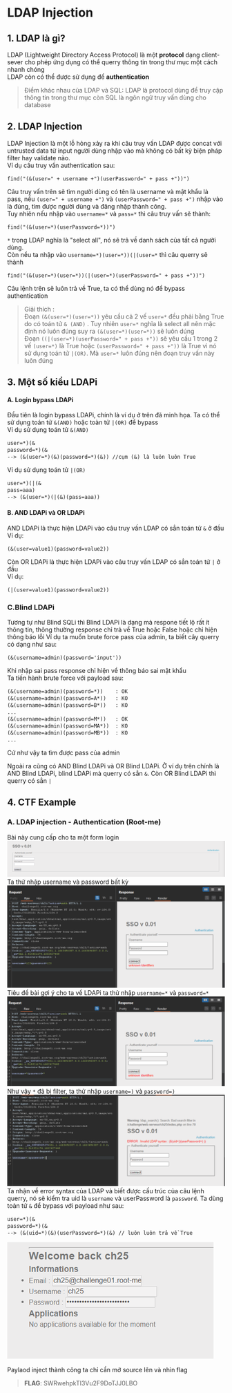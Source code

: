 # LDAP Injection

## 1. LDAP là gì?
LDAP (Lightweight Directory Access Protocol) là một **protocol** dạng client-sever cho phép ứng dụng có thể querry thông tin trong thư mục một cách nhanh chóng\
LDAP còn có thể được sử dụng để **authentication**
>Điểm khác nhau của LDAP và SQL: LDAP là protocol dùng để truy cập thông tin trong thư mục còn SQL là ngôn ngữ truy vấn dùng cho database

## 2. LDAP Injection
LDAP Injection là một lỗ hỏng xảy ra khi câu truy vấn LDAP được concat với untrusted data từ input người dùng nhập vào mà không có bất kỳ biện pháp filter hay validate nào.\
Ví dụ câu truy vấn authentication sau: 
```LDAP
find("(&(user=" + username +")(userPassword=" + pass +"))")
```
Câu truy vấn trên sẽ tìm người dùng có tên là username và mật khẩu là pass, nếu ``(user=" + username +")`` và ``(userPassword=" + pass +")`` nhập vào là đúng, tìm được người dùng và đăng nhập thành công.\
Tuy nhiên nếu nhập vào ``username=*`` và ``pass=*`` thì câu truy vấn sẽ thành:
```
find("(&(user=*)(userPassword=*))")
```
``*`` trong LDAP nghĩa là "select all", nó sẽ trả về danh sách của tất cả người dùng.\
Còn nều ta nhập vào ``username=*)(user=*))(|(user=*`` thì câu querry sẽ thành
```
find("(&(user=*)(user=*))(|(user=*)(userPassword=" + pass +"))")
```
Câu lệnh trên sẽ luôn trả về True, ta có thể dùng nó để bypass authentication
> Giải thích : \
Đoạn ``(&(user=*)(user=*))`` yêu cầu 
cả 2 vế ``user=*`` đều phải bằng True do có toán tử ``& (AND)`` . Tuy nhiên ``user=*`` nghĩa là select all nên mặc định nó luôn đúng suy ra ``(&(user=*)(user=*))`` sẽ luôn dúng\
Đoạn ``((|(user=*)(userPassword=" + pass +"))`` sẽ yêu cầu 1 trong  2 vế ``(user=*)`` là True hoặc ``(userPassword=" + pass +"))`` là True vì nó sử dụng toán tử ``|(OR)``. Mà ``user=*``  luôn đúng nên đoạn truy vấn này luôn đúng

## 3. Một số kiểu LDAPi
#### A. Login bypass LDAPi
Đầu tiên là login bypass LDAPi, chính là ví dụ ở trên đã minh họa. Ta có thể sử dụng toán tử ``&(AND)`` hoặc toàn tử ``|(OR)`` để bypass\
Ví dụ sử dụng toán tử ``&(AND)``
```
user=*)(&
password=*)(&
--> (&(user=*)(&)(password=*)(&)) //cụm (&) là luôn luôn True
```
Ví dụ sử dụng toán tử ``|(OR)``
```
user=*)(|(&
pass=aaa)
--> (&(user=*)(|(&)(pass=aaa))
```
#### B. AND LDAPi và OR LDAPi
AND LDAPi là thực hiện LDAPi vào câu truy vấn LDAP có sẳn toán tử ``&`` ở đầu\
Ví dụ:
```
(&(user=value1)(password=value2))
```
Còn OR LDAPi là thực hiện LDAPi vào câu truy vấn LDAP có sẳn toán tử ``|`` ở đầu\
Ví dụ:
```
(|(user=value1)(password=value2))
```
### C.Blind LDAPi
Tương tự như Blind SQLi thì Blind LDAPi là dạng mà respone tiết lộ rất ít thông tin, thông thường response chỉ trả về True hoặc False hoặc chỉ hiện thông báo lỗi
Ví dụ ta muốn brute force pass của admin, ta biết cây querry có dạng như sau:
```
(&(username=admin)(password='input'))
```
Khi nhập sai pass response chỉ hiện về thông báo sai mật khẩu\
Ta tiến hành brute force với payload sau:
```
(&(username=admin)(password=*))    : OK
(&(username=admin)(password=A*))   : KO
(&(username=admin)(password=B*))   : KO
...
(&(username=admin)(password=M*))   : OK
(&(username=admin)(password=MA*))  : KO
(&(username=admin)(password=MB*))  : KO
...
```
Cứ như vậy ta tìm được pass của admin

Ngoài ra cũng có AND Blind LDAPi và OR Blind LDAPi. Ở ví dụ trên chính là AND Blind LDAPi, blind LDAPi mà querry có sẳn ``&``. Còn OR Blind LDAPi thì querry có sẳn ``|`` 

## 4. CTF Example
### A. LDAP injection - Authentication (Root-me) 

Bài này cung cấp cho ta một form login
![img of chall](./img/chall.png)
Ta thử nhập username và password bất kỳ
![burp1](./img/burp1.png)
Tiêu đề bài gợi ý cho ta về LDAPi ta thử nhập ``username=*`` và ``password=*``
![burp2](./img/bur2.png)
Như vậy ``*`` đã bị filter, ta thử nhập ``username=)`` và ``password=)``
![burp3](./img/burp3.png)
Ta nhận về error syntax của LDAP và biết được cấu trúc của câu lệnh querry, nó sẽ kiểm tra uid là ``username`` và userPassword là ``password``. Ta dùng toàn tử ``&`` để bypass với payload như sau:
```
user=*)(&
password=*)(&
--> (&(uid=*)(&)(userPassword=*)(&) // luôn luôn trả về True
``` 
![chall2](./img/chall2.png)

Paylaod inject thành công ta chỉ cần mở source lên và nhìn flag
> **FLAG**: SWRwehpkTI3Vu2F9DoTJJ0LBO
